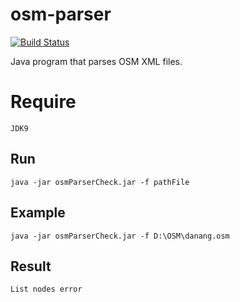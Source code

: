 # osm-parser
[![Build Status](https://travis-ci.org/joemccann/dillinger.svg?branch=master)](http://thanhnghiacntt.com)

Java program that parses OSM XML files. 
# Require
	JDK9
## Run
	java -jar osmParserCheck.jar -f pathFile
## Example
	java -jar osmParserCheck.jar -f D:\OSM\danang.osm
	
## Result
	List nodes error